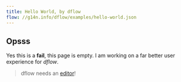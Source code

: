 ```yaml
---
title: Hello World, by dflow
flow: //g14n.info/dflow/examples/hello-world.json
---
```


## Opsss

Yes this is a **fail**, this page is empty. I am working on a far better user experience for *dflow*.

> dflow needs an [editor](https://github.com/fibo/dflow/tree/master/src/editor)!

